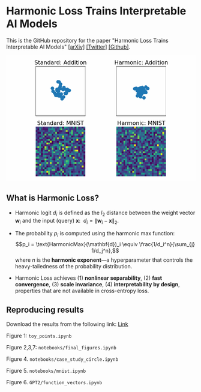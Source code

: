 # Harmonic Loss Trains Interpretable AI Models

This is the GitHub repository for the paper "Harmonic Loss Trains Interpretable AI Models" [[arXiv]]() [[Twitter]]() [[Github]](https://github.com/KindXiaoming/grow-crystals).

![Harmonic Demo](./figures/weights_evolution.gif)

## What is Harmonic Loss?
- Harmonic logit $d_i$ is defined as the $l_2$ distance between the weight vector $\mathbf{w}_i$ and the input (query) $\mathbf{x}$:&nbsp; $d_i = \|\mathbf{w}_i - \mathbf{x}\|_2$.

- The probability $p_i$ is computed using the harmonic max function: $$p_i = \text{HarmonicMax}(\mathbf{d})_i \equiv \frac{1/d_i^n}{\sum_{j} 1/d_j^n},$$  where $n$ is the **harmonic exponent**—a hyperparameter that controls the heavy-tailedness of the probability distribution.

- Harmonic Loss achieves (1) **nonlinear separability**, (2)  **fast convergence**, (3) **scale invariance**, (4) **interpretability by design**, properties that are not available in cross-entropy loss.


## Reproducing results

Download the results from the following link: [Link](https://www.dropbox.com/scl/fi/9kj9aw1ymgsw0qya7sh8h/harmonic-data.zip?rlkey=6oc804x2r3ocmx3jidow4uqcp&st=e7i81esq&dl=0)

Figure 1: ``toy_points.ipynb``

Figure 2,3,7: ``notebooks/final_figures.ipynb``

Figure 4. ``notebooks/case_study_circle.ipynb``

Figure 5. ``notebooks/mnist.ipynb``

Figure 6. ``GPT2/function_vectors.ipynb``

